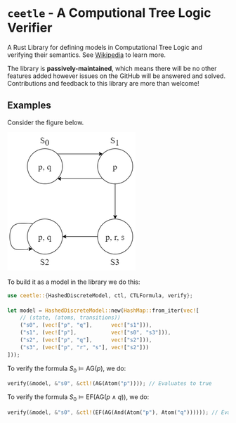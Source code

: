 # `ceetle` - A Computional Tree Logic Verifier
A Rust Library for defining models in Computational Tree Logic and verifying their semantics. See [Wikipedia](https://en.wikipedia.org/wiki/Computation_tree_logic) to learn more.

The library is **passively-maintained**, which means there will be no other features added however issues on the GitHub will be answered and solved.
Contributions and feedback to this library are more than welcome! 

## Examples
Consider the figure below. 

![Finite State Machine](/images/fsm.png)

To build it as a model in the library we do this:

```rust
use ceetle::{HashedDiscreteModel, ctl, CTLFormula, verify};

let model = HashedDiscreteModel::new(HashMap::from_iter(vec![
    // (state, (atoms, transitions))
    ("s0", (vec!["p", "q"],      vec!["s1"])),
    ("s1", (vec!["p"],           vec!["s0", "s3"])),
    ("s2", (vec!["p", "q"],      vec!["s2"])),
    ("s3", (vec!["p", "r", "s"], vec!["s2"]))
]));
```

To verify the formula $S_0\models \text{AG}(p)$, we do:
```rust
verify(&model, &"s0", &ctl!(AG(Atom("p")))); // Evaluates to true
```

To verify the formula $S_0 \models \text{EF(AG}(p \land q))$, we do:

```rust
verify(&model, &"s0", &ctl!(EF(AG(And(Atom("p"), Atom("q")))))); // Evaluates to true
```